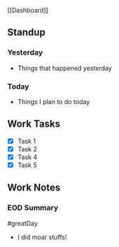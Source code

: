 [[Dashboard]]

## Standup
### Yesterday
- Things that happened yesterday
### Today
- Things I plan to do today

## Work Tasks
- [x] Task 1
- [x] Task 2
- [x] Task 4
- [x] Task 5

## Work Notes


### EOD Summary
#greatDay
- I did moar stuffs!